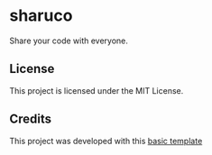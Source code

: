 # sharuco

Share your code with everyone.

## License

This project is licensed under the MIT License.

## Credits

This project was developed with this [basic template](https://github.com/shadcn/next-template)
